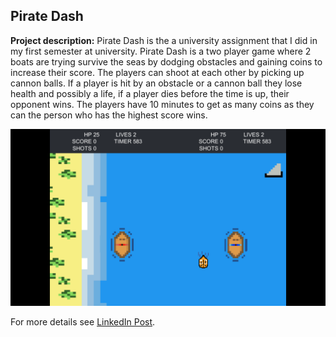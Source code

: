 ## Pirate Dash

**Project description:** Pirate Dash is the a university assignment that I did in my first semester at university. Pirate Dash is a two player game where 2 boats are trying survive the seas by dodging obstacles and gaining coins to increase their score. The players can shoot at each other by picking up cannon balls. If a player is hit by an obstacle or a cannon ball they lose health and possibly a life, if a player dies before the time is up, their opponent wins. The players have 10 minutes to get as many coins as they can the person who has the highest score wins.


<img src="/piratedash.png?raw=true"/>

For more details see [LinkedIn Post](https://www.linkedin.com/posts/nadia-nadeem-a96a34156_gamedevelopment-gamedev-student-activity-6623705899913613312-Ykt4).
